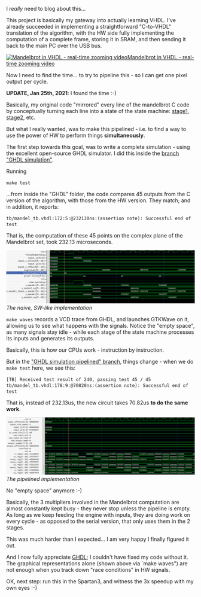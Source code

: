I *really* need to blog about this...

This project is basically my gateway into actually learning VHDL.
I've already succeeded in implementing a straightforward "C-to-VHDL"
translation of the algorithm, with the HW side fully implementing the
computation of a complete frame, storing it in SRAM, and then sending it
back to the main PC over the USB bus.

<a href="https://www.youtube.com/watch?v=yFIbjiOWYFY">
<img src="contrib/snapshotFromVideo.jpg" alt="Mandelbrot in VHDL - real-time zooming video">Mandelbrot in VHDL - real-time zooming video</img></a>

Now I need to find the time... to try to pipeline this - so I can get
one pixel output per cycle.

**UPDATE, Jan 25th, 2021**: I found the time :-)

Basically, my original code "mirrored" every line of the mandelbrot C code
by conceptually turning each line into a state of the state machine:
[stage1](https://github.com/ttsiodras/MandelbrotInVHDL/blob/master/FPGA-VHDL/Mandelbrot.vhd#L82),
[stage2](https://github.com/ttsiodras/MandelbrotInVHDL/blob/master/FPGA-VHDL/Mandelbrot.vhd#L93),
etc.

But what I really wanted, was to make this pipelined - i.e. to find a way
to use the power of HW to perform things **simultaneously**.

The first step towards this goal, was to write a complete simulation - using
the excellent open-source GHDL simulator. I did this inside the
[branch "GHDL simulation"](https://github.com/ttsiodras/MandelbrotInVHDL/tree/GHDL_simulation).

Running

    make test

...from inside the "GHDL" folder, the code compares 45 outputs from
the C version of the algorithm, with those from the HW version.
They match; and in addition, it reports:

    tb/mandel_tb.vhdl:172:5:@232130ns:(assertion note): Successful end of test

That is, the computation of these 45 points on the complex plane of the
Mandelbrot set, took 232.13 microseconds.

<img src="contrib/naive.jpg" alt="The naive, SW-like implementation"><BR>
<em>The naive, SW-like implementation</em>

`make waves` records a VCD trace from GHDL, and launches GTKWave on it,
allowing us to see what happens with the signals. Notice the "empty space",
as many signals stay idle - while each stage of the state machine processes
its inputs and generates its outputs.

Basically, this is how our CPUs work - instruction by instruction.

But in the ["GHDL simulation pipelined" branch](https://github.com/ttsiodras/MandelbrotInVHDL/tree/GHDL_simulation_pipelined/),
things change - when we do `make test` here, we see this:

    [TB] Received test result of 240, passing test 45 / 45
    tb/mandel_tb.vhdl:178:9:@70820ns:(assertion note): Successful end of test

That is, instead of 232.13us, the new circuit takes 70.82us **to do the same work**.

<img src="contrib/pipelined.jpg" alt="The pipelined implementation"><BR>
<em>The pipelined implementation</em>

No "empty space" anymore :-)

Basically, the 3 multipliers involved in the Mandelbrot computation are almost
constantly kept busy - they never stop unless the pipeline is empty. As long as
we keep feeding the engine with inputs, they are doing work on every cycle - as
opposed to the serial version, that only uses them in the 2 stages.

This was much harder than I expected... I am very happy I finally figured it out.

And I now fully appreciate [GHDL](https://github.com/ghdl/ghdl); I couldn't have
fixed my code without it. The graphical representations alone (shown above
via `make waves") are not enough when you track down "race conditions" in HW signals.

OK, next step: run this in the Spartan3, and witness the 3x speedup with my
own eyes :-)
